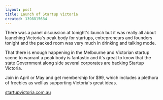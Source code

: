 ```yaml
---
layout: post
title: Launch of Startup Victoria
created: 1398815684
---
```



There was a panel discussion at tonight&#39;s launch but it was really all about launching Victoria&#39;s peak body for startups, entrepreneurs and founders tonight and the packed room was very much in drinking and talking mode.

That there is enough happening in the Melbourne and Victorian startup scene to warrant a peak body is fantastic and it&#39;s great to know that the state Government along side several corporates are backing Startup Victoria.

Join in April or May and get membership for $99, which includes a plethora of freebies as well as supporting Victoria&#39;s great ideas.

<a href="https://startupvictoria.com.au/" target="_blank">startupvictoria.com.au</a>

